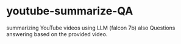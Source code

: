 # youtube-summarize-QA
summarizing YouTube videos using LLM (falcon 7b) also Questions answering based on the provided video.

